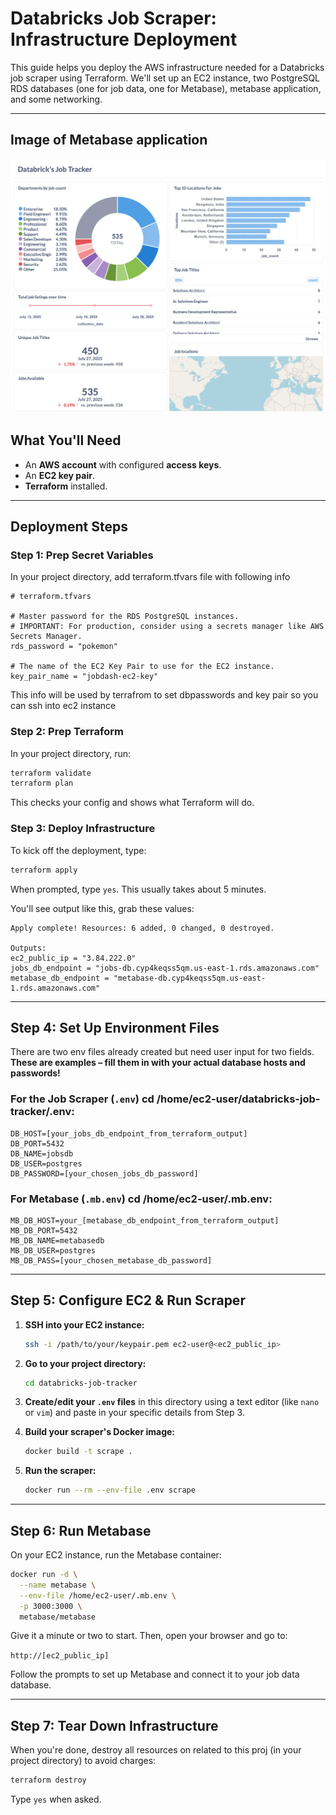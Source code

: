 # Databricks Job Scraper: Infrastructure Deployment

This guide helps you deploy the AWS infrastructure needed for a Databricks job scraper using Terraform. We'll set up an EC2 instance, two PostgreSQL RDS databases (one for job data, one for Metabase), metabase application, and some networking.

-----
## Image of Metabase application

![Screenshot of Metabase Application](./images/meta.png)

## What You'll Need

  * An **AWS account** with configured **access keys**.
  * An **EC2 key pair**.
  * **Terraform** installed.

-----

## Deployment Steps

### Step 1: Prep Secret Variables

In your project directory, add terraform.tfvars file with following info 

```env
# terraform.tfvars

# Master password for the RDS PostgreSQL instances.
# IMPORTANT: For production, consider using a secrets manager like AWS Secrets Manager.
rds_password = "pokemon"

# The name of the EC2 Key Pair to use for the EC2 instance.
key_pair_name = "jobdash-ec2-key"
```

This info will be used by terrafrom to set dbpasswords and key pair so you can ssh into ec2 instance 

### Step 2: Prep Terraform

In your project directory, run:

```bash
terraform validate
terraform plan
```

This checks your config and shows what Terraform will do.

### Step 3: Deploy Infrastructure

To kick off the deployment, type:

```bash
terraform apply
```

When prompted, type `yes`. This usually takes about 5 minutes.

You'll see output like this, grab these values:

```
Apply complete! Resources: 6 added, 0 changed, 0 destroyed.

Outputs:
ec2_public_ip = "3.84.222.0"
jobs_db_endpoint = "jobs-db.cyp4keqss5qm.us-east-1.rds.amazonaws.com"
metabase_db_endpoint = "metabase-db.cyp4keqss5qm.us-east-1.rds.amazonaws.com"
```

-----

## Step 4: Set Up Environment Files

There are two env files already created but need user input for two fields. **These are examples – fill them in with your actual database hosts and passwords\!**

### For the Job Scraper (`.env`) cd /home/ec2-user/databricks-job-tracker/.env:

```env
DB_HOST=[your_jobs_db_endpoint_from_terraform_output]
DB_PORT=5432
DB_NAME=jobsdb
DB_USER=postgres
DB_PASSWORD=[your_chosen_jobs_db_password]
```

### For Metabase (`.mb.env`) cd /home/ec2-user/.mb.env:

```env
MB_DB_HOST=your_[metabase_db_endpoint_from_terraform_output]
MB_DB_PORT=5432
MB_DB_NAME=metabasedb
MB_DB_USER=postgres
MB_DB_PASS=[your_chosen_metabase_db_password]
```

-----

## Step 5: Configure EC2 & Run Scraper

1.  **SSH into your EC2 instance:**

    ```bash
    ssh -i /path/to/your/keypair.pem ec2-user@<ec2_public_ip>
    ```

2.  **Go to your project directory:**

    ```bash
    cd databricks-job-tracker
    ```

3.  **Create/edit your `.env` files** in this directory using a text editor (like `nano` or `vim`) and paste in your specific details from Step 3.

4.  **Build your scraper's Docker image:**

    ```bash
    docker build -t scrape .
    ```

5.  **Run the scraper:**

    ```bash
    docker run --rm --env-file .env scrape
    ```

-----

## Step 6: Run Metabase

On your EC2 instance, run the Metabase container:

```bash
docker run -d \
  --name metabase \
  --env-file /home/ec2-user/.mb.env \
  -p 3000:3000 \
  metabase/metabase
```

Give it a minute or two to start. Then, open your browser and go to:

`http://[ec2_public_ip]`

Follow the prompts to set up Metabase and connect it to your job data database.

-----

## Step 7: Tear Down Infrastructure

When you're done, destroy all resources on related to this proj (in your project directory) to avoid charges:

```bash
terraform destroy
```

Type `yes` when asked.
